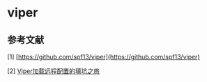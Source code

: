 # viper



## 参考文献

\[1\] [https://github.com/spf13/viper](https://github.com/spf13/viper)

\[2\] [Viper加载远程配置的填坑之旅](https://mp.weixin.qq.com/s/tqYigx7Fw45BeTc42QyCmw)

